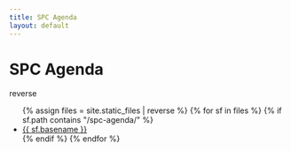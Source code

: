 ```yaml
---
title: SPC Agenda
layout: default
---
```


# SPC Agenda

reverse
<ul class="flist">
{% assign files = site.static_files | reverse %}
{% for  sf in files %}
 {% if sf.path contains "/spc-agenda/" %}
  <li>
   <a href="{{sf.path}}">{{ sf.basename }}</a>
  </li>
  {% endif %}
{% endfor %}
</ul>

